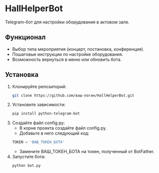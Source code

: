 # HallHelperBot

Telegram-бот для настройки оборудования в актовом зале.

## Функционал
- Выбор типа мероприятия (концерт, постановка, конференция).
- Пошаговые инструкции по настройке оборудования.
- Возможность вернуться в меню или обновить бота.

## Установка
1. Клонируйте репозиторий:
   ```bash
   git clone https://github.com/ваш-логин/HallHelperBot.git

2. Установите зависимости:
   ```bash
   pip install python-telegram-bot

3. Создайте файл config.py:
   - В корне проекта создайте файл config.py.
   - Добавьте в него следующий код:
   ```python
   TOKEN = 'ВАШ_ТОКЕН_БОТА'
   ```
   - Замените ВАШ_ТОКЕН_БОТА на токен, полученный от BotFather.
4. Запустите бота:
   ```bash
   python bot.py